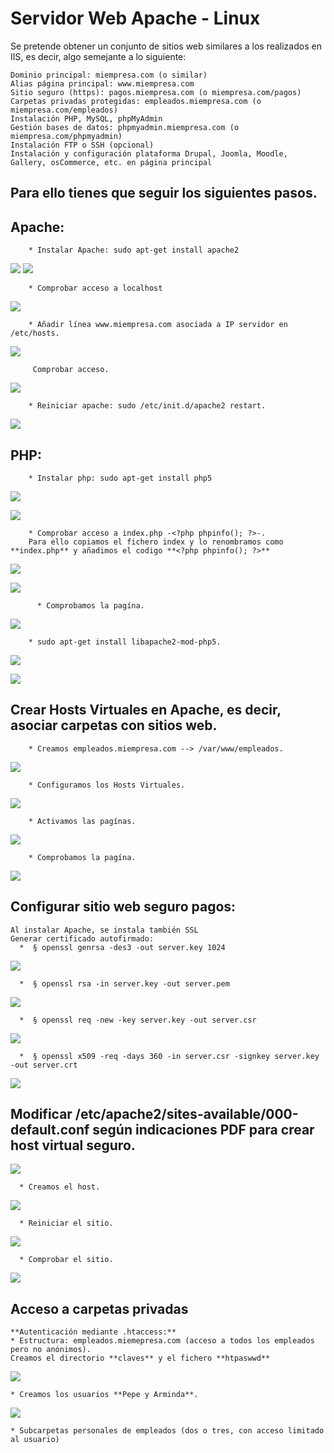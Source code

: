 # Servidor Web Apache - Linux

Se pretende obtener un conjunto de sitios web similares a los realizados en IIS, es decir, algo semejante a lo siguiente:

    Dominio principal: miempresa.com (o similar)
    Alias página principal: www.miempresa.com
    Sitio seguro (https): pagos.miempresa.com (o miempresa.com/pagos)
    Carpetas privadas protegidas: empleados.miempresa.com (o miempresa.com/empleados)
    Instalación PHP, MySQL, phpMyAdmin
    Gestión bases de datos: phpmyadmin.miempresa.com (o miempresa.com/phpmyadmin)
    Instalación FTP o SSH (opcional)
    Instalación y configuración plataforma Drupal, Joomla, Moodle, Gallery, osCommerce, etc. en página principal


## Para ello tienes que seguir los siguientes pasos.


## Apache:
        * Instalar Apache: sudo apt-get install apache2

![](imagen/1.PNG)
![](imagen/2.PNG)

        * Comprobar acceso a localhost

![](imagen/3.PNG)

        * Añadir línea www.miempresa.com asociada a IP servidor en /etc/hosts.

![](imagen/4.PNG)

         Comprobar acceso.

![](imagen/5.PNG)

        * Reiniciar apache: sudo /etc/init.d/apache2 restart.

![](imagen/6.PNG)



## PHP:
        * Instalar php: sudo apt-get install php5

![](imagen/7.PNG)

![](imagen/8.PNG)

        * Comprobar acceso a index.php -<?php phpinfo(); ?>-.
        Para ello copiamos el fichero index y lo renombramos como **index.php** y añadimos el codigo **<?php phpinfo(); ?>**

![](imagen/9.PNG)

![](imagen/10.PNG)

          * Comprobamos la pagína.

![](imagen/11.PNG)

        * sudo apt-get install libapache2-mod-php5.

![](imagen/12.PNG)

![](imagen/13.PNG)



## Crear Hosts Virtuales en Apache, es decir, asociar carpetas con sitios web.

        * Creamos empleados.miempresa.com --> /var/www/empleados.

![](imagen/14.1.PNG)


        * Configuramos los Hosts Virtuales.

![](imagen/14.PNG)

        * Activamos las pagínas.

![](imagen/15.1.PNG)

        * Comprobamos la pagína.

![](imagen/15.PNG)


## Configurar sitio web seguro pagos:

    Al instalar Apache, se instala también SSL
    Generar certificado autofirmado:
      *  § openssl genrsa -des3 -out server.key 1024

![](imagen/16.PNG)

      *  § openssl rsa -in server.key -out server.pem

![](imagen/17.PNG)

      *  § openssl req -new -key server.key -out server.csr

![](imagen/18.PNG)

      *  § openssl x509 -req -days 360 -in server.csr -signkey server.key -out server.crt

![](imagen/19.PNG)


## Modificar /etc/apache2/sites-available/000-default.conf según indicaciones PDF para crear host virtual seguro.


![](imagen/24.PNG)

      * Creamos el host.

![](imagen/26.PNG)

      * Reiniciar el sitio.

![](imagen/27.PNG)

      * Comprobar el sitio.

![](imagen/28.PNG)


## Acceso a carpetas privadas


    **Autenticación mediante .htaccess:**
    * Estructura: empleados.miemepresa.com (acceso a todos los empleados pero no anónimos).
    Creamos el directorio **claves** y el fichero **htpaswwd**

![](imagen/21.PNG)

    * Creamos los usuarios **Pepe y Arminda**.

![](imagen/28.PNG)



    * Subcarpetas personales de empleados (dos o tres, con acceso limitado al usuario)
